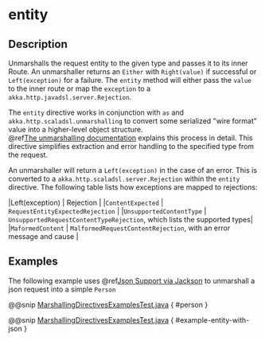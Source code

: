 <a id="entity-java"></a>
# entity

## Description

Unmarshalls the request entity to the given type and passes it to its inner Route.  An unmarshaller
returns an `Either` with `Right(value)` if successful or `Left(exception)` for a failure.
The `entity` method will either pass the `value` to the inner route or map the `exception` to a
`akka.http.javadsl.server.Rejection`.

The `entity` directive works in conjunction with `as` and `akka.http.scaladsl.unmarshalling` to
convert some serialized "wire format" value into a higher-level object structure.  
@ref[The unmarshalling documentation](../../../common/unmarshalling.md#http-unmarshalling-java) explains this process in detail.
This directive simplifies extraction and error handling to the specified type from the request.

An unmarshaller will return a `Left(exception)` in the case of an error.  This is converted to a
`akka.http.scaladsl.server.Rejection` within the `entity` directive.  The following table lists how exceptions
are mapped to rejections:

|Left(exception)          | Rejection                                                                |
|`ContentExpected`        | `RequestEntityExpectedRejection`                                         |
|`UnsupportedContentType` | `UnsupportedRequestContentTypeRejection`, which lists the supported types|
|`MaformedContent`        | `MalformedRequestContentRejection`, with an error message and cause      |

## Examples

The following example uses @ref[Json Support via Jackson](../../../common/json-support.md#json-jackson-support-java) to unmarshall a json request into a simple `Person`  

@@snip [MarshallingDirectivesExamplesTest.java](../../../../../../../test/java/docs/http/javadsl/server/directives/MarshallingDirectivesExamplesTest.java) { #person }

@@snip [MarshallingDirectivesExamplesTest.java](../../../../../../../test/java/docs/http/javadsl/server/directives/MarshallingDirectivesExamplesTest.java) { #example-entity-with-json }
